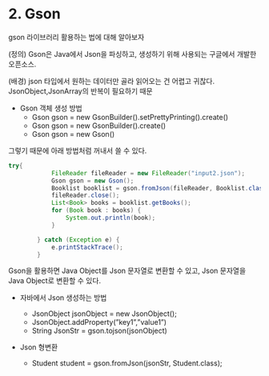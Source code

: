 # 2. Gson

gson 라이브러리 활용하는 법에 대해 알아보자

(정의) Gson은 Java에서 Json을 파싱하고, 생성하기 위해 사용되는 구글에서 개발한 오픈소스.

(배경) json 타입에서 원하는 데이터만 골라 읽어오는 건 어렵고 귀찮다. JsonObject,JsonArray의 반복이 필요하기 때문

- Gson 객체 생성 방법
    - Gson gson = new GsonBuilder().setPrettyPrinting().create()
    - Gson gson = new GsonBuilder().create()
    - Gson gson = new Gson()


그렇기 때문에 아래 방법처럼 꺼내서 쓸 수 있다.

```java
try{
            FileReader fileReader = new FileReader("input2.json");
            Gson gson = new Gson();
            Booklist booklist = gson.fromJson(fileReader, Booklist.class);
            fileReader.close();
            List<Book> books = booklist.getBooks();
            for (Book book : books) {
                System.out.println(book);
            }

        } catch (Exception e) {
            e.printStackTrace();
        }
```

Gson을 활용하면 Java Object를 Json 문자열로 변환할 수 있고, Json 문자열을 Java Object로 변환할 수 있다.

- 자바에서 Json 생성하는 방법
  - JsonObject jsonObject = new JsonObject();
  - JsonObject.addProperty(”key1”,”value1”)
  - String JsonStr = gson.tojson(jsonObject)
  
- Json 형변환
    - Student student = gson.fromJson(jsonStr, Student.class);
